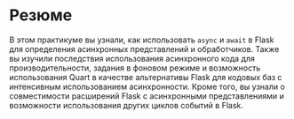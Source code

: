 # Резюме

В этом практикуме вы узнали, как использовать `async` и `await` в Flask для определения асинхронных представлений и обработчиков. Также вы изучили последствия использования асинхронного кода для производительности, задания в фоновом режиме и возможность использования Quart в качестве альтернативы Flask для кодовых баз с интенсивным использованием асинхронности. Кроме того, вы узнали о совместимости расширений Flask с асинхронными представлениями и возможности использования других циклов событий в Flask.
